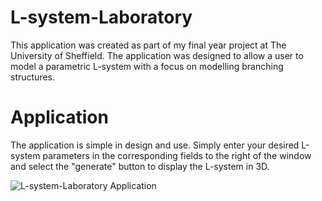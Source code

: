# L-system-Laboratory

This application was created as part of my final year project at The University of Sheffield. The application was designed to allow a user to model a parametric L-system with a focus on modelling branching structures.

# Application

The application is simple in design and use. Simply enter your desired L-system parameters in the corresponding fields to the right of the window and select the "generate" button to display the L-system in 3D.

![L-system-Laboratory Application](https://github.com/AidenJefferson/L-system-Laboratory/tree/main/images/application.png "application.png")






